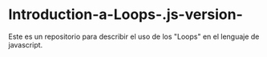 # Introduction-a-Loops-.js-version-
Este es un repositorio para describir el uso de los "Loops" en el lenguaje de javascript. 

